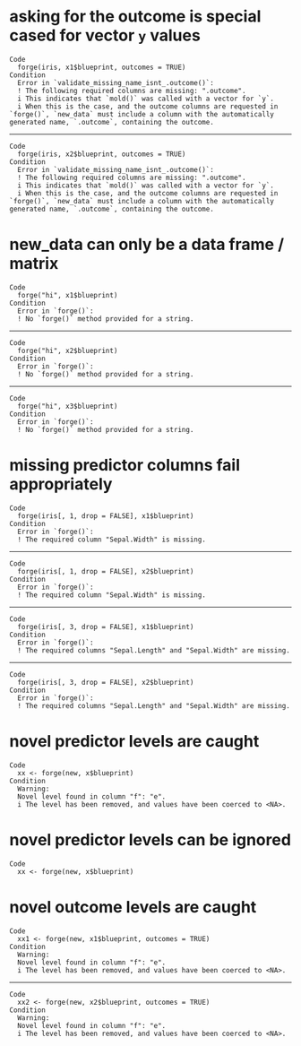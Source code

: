 # asking for the outcome is special cased for vector `y` values

    Code
      forge(iris, x1$blueprint, outcomes = TRUE)
    Condition
      Error in `validate_missing_name_isnt_.outcome()`:
      ! The following required columns are missing: ".outcome".
      i This indicates that `mold()` was called with a vector for `y`.
      i When this is the case, and the outcome columns are requested in `forge()`, `new_data` must include a column with the automatically generated name, `.outcome`, containing the outcome.

---

    Code
      forge(iris, x2$blueprint, outcomes = TRUE)
    Condition
      Error in `validate_missing_name_isnt_.outcome()`:
      ! The following required columns are missing: ".outcome".
      i This indicates that `mold()` was called with a vector for `y`.
      i When this is the case, and the outcome columns are requested in `forge()`, `new_data` must include a column with the automatically generated name, `.outcome`, containing the outcome.

# new_data can only be a data frame / matrix

    Code
      forge("hi", x1$blueprint)
    Condition
      Error in `forge()`:
      ! No `forge()` method provided for a string.

---

    Code
      forge("hi", x2$blueprint)
    Condition
      Error in `forge()`:
      ! No `forge()` method provided for a string.

---

    Code
      forge("hi", x3$blueprint)
    Condition
      Error in `forge()`:
      ! No `forge()` method provided for a string.

# missing predictor columns fail appropriately

    Code
      forge(iris[, 1, drop = FALSE], x1$blueprint)
    Condition
      Error in `forge()`:
      ! The required column "Sepal.Width" is missing.

---

    Code
      forge(iris[, 1, drop = FALSE], x2$blueprint)
    Condition
      Error in `forge()`:
      ! The required column "Sepal.Width" is missing.

---

    Code
      forge(iris[, 3, drop = FALSE], x1$blueprint)
    Condition
      Error in `forge()`:
      ! The required columns "Sepal.Length" and "Sepal.Width" are missing.

---

    Code
      forge(iris[, 3, drop = FALSE], x2$blueprint)
    Condition
      Error in `forge()`:
      ! The required columns "Sepal.Length" and "Sepal.Width" are missing.

# novel predictor levels are caught

    Code
      xx <- forge(new, x$blueprint)
    Condition
      Warning:
      Novel level found in column "f": "e".
      i The level has been removed, and values have been coerced to <NA>.

# novel predictor levels can be ignored

    Code
      xx <- forge(new, x$blueprint)

# novel outcome levels are caught

    Code
      xx1 <- forge(new, x1$blueprint, outcomes = TRUE)
    Condition
      Warning:
      Novel level found in column "f": "e".
      i The level has been removed, and values have been coerced to <NA>.

---

    Code
      xx2 <- forge(new, x2$blueprint, outcomes = TRUE)
    Condition
      Warning:
      Novel level found in column "f": "e".
      i The level has been removed, and values have been coerced to <NA>.

